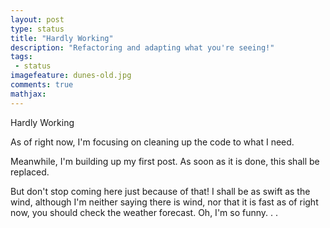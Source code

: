 ```yaml
---
layout: post
type: status
title: "Hardly Working"
description: "Refactoring and adapting what you're seeing!"
tags:
 - status
imagefeature: dunes-old.jpg
comments: true
mathjax:
---
```

Hardly Working

As of right now, I'm focusing on cleaning up the code to what I need.

Meanwhile, I'm building up my first post. As soon as it is done, this shall be replaced.

But don't stop coming here just because of that! I shall be as swift as the wind, although I'm neither saying there is wind, nor that it is fast as of right now, you should check the weather forecast.
Oh, I'm so funny. . .
